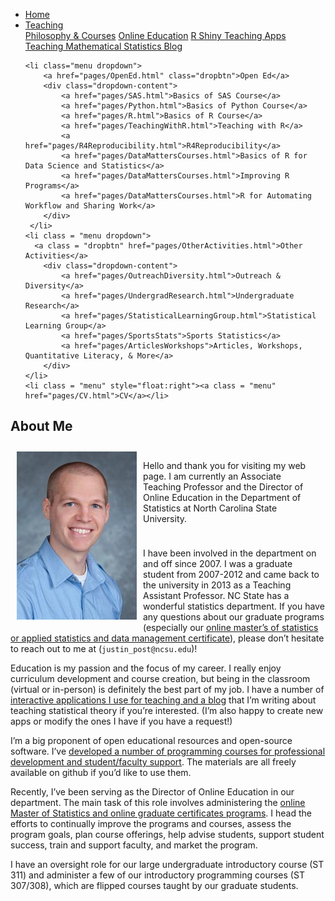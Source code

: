 
<head>
  <link rel="stylesheet" href="css/styles.css">
</head>

<ul class = "menu">
    <li class = "menu"><a class = "menu" href="index.html">Home</a></li>
    <li class="menu dropdown">
        <a href="pages/Teaching.html" class="dropbtn">Teaching</a>
        <div class="dropdown-content">
            <a href="pages/PhilosophyCourses.html">Philosophy & Courses</a>
            <a href="pages/Online.html">Online Education</a>
            <a href="pages/ShinyApps.html">R Shiny Teaching Apps</a>
            <a href="pages/MathStat.html">Teaching Mathematical Statistics Blog</a>
        </div>
     </li>
    
    <li class="menu dropdown">
        <a href="pages/OpenEd.html" class="dropbtn">Open Ed</a>
        <div class="dropdown-content">
            <a href="pages/SAS.html">Basics of SAS Course</a>
            <a href="pages/Python.html">Basics of Python Course</a>
            <a href="pages/R.html">Basics of R Course</a>
            <a href="pages/TeachingWithR.html">Teaching with R</a>
            <a href="pages/R4Reproducibility.html">R4Reproducibility</a>
            <a href="pages/DataMattersCourses.html">Basics of R for Data Science and Statistics</a>
            <a href="pages/DataMattersCourses.html">Improving R Programs</a>
            <a href="pages/DataMattersCourses.html">R for Automating Workflow and Sharing Work</a>
        </div>
     </li>
    <li class = "menu dropdown">
      <a class = "dropbtn" href="pages/OtherActivities.html">Other Activities</a>
        <div class="dropdown-content">
            <a href="pages/OutreachDiversity.html">Outreach & Diversity</a>
            <a href="pages/UndergradResearch.html">Undergraduate Research</a>
            <a href="pages/StatisticalLearningGroup.html">Statistical Learning Group</a>
            <a href="pages/SportsStats">Sports Statistics</a>
            <a href="pages/ArticlesWorkshops">Articles, Workshops, Quantitative Literacy, & More</a>
        </div>
    </li>
    <li class = "menu" style="float:right"><a class = "menu" href="pages/CV.html">CV</a></li>
</ul>

<br style = "display: block; content: ''; margin-top: 10; ">

## About Me

<div style="float:left;">

<img src = "images/headshot.jpg" alt ="headshot" style="padding: 10px;">

</div>

<div style="padding: 10px;">

Hello and thank you for visiting my web page. I am currently an
Associate Teaching Professor and the Director of Online Education in the
Department of Statistics at North Carolina State University.

</div>

I have been involved in the department on and off since 2007. I was a
graduate student from 2007-2012 and came back to the university in 2013
as a Teaching Assistant Professor. NC State has a wonderful statistics
department. If you have any questions about our graduate programs
(especially our
<a href = "https://statistics.sciences.ncsu.edu/graduate/online-programs/" target ="_blank">online
master’s of statistics or applied statistics and data management
certificate</a>), please don’t hesitate to reach out to me at
(`justin_post@ncsu.edu`)!

Education is my passion and the focus of my career. I really enjoy
curriculum development and course creation, but being in the classroom
(virtual or in-person) is definitely the best part of my job. I have a
number of [interactive applications I use for teaching and a
blog](pages/Teaching.html) that I’m writing about teaching statistical
theory if you’re interested. (I’m also happy to create new apps or
modify the ones I have if you have a request!)

I’m a big proponent of open educational resources and open-source
software. I’ve [developed a number of programming courses for
professional development and student/faculty
support](pages/OpenEd.html). The materials are all freely available on
github if you’d like to use them.

Recently, I’ve been serving as the Director of Online Education in our
department. The main task of this role involves administering the
<a href = "https://statistics.sciences.ncsu.edu/graduate/online-programs/" target ="_blank">online
Master of Statistics and online graduate certificates programs</a>. I
head the efforts to continually improve the programs and courses, assess
the program goals, plan course offerings, help advise students, support
student success, train and support faculty, and market the program.

I have an oversight role for our large undergraduate introductory course
(ST 311) and administer a few of our introductory programming courses
(ST 307/308), which are flipped courses taught by our graduate students.
